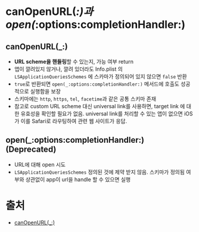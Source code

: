 # canOpenURL(_:)과 open(_:options:completionHandler:)

## canOpenURL(_:)

- **URL scheme을 핸들링**할 수 있는지, 가능 여부 return 
- 앱이 깔려있지 않거나, 깔려 있더라도 Info.plist 의 `LSApplicationQueriesSchemes` 에 스카마가 정의되어 있지 않으면 `false` 반환
- `true`로 반환되면 `open(_:options:completionHandler:)` 메서드에 호출도 성공적으로 실행함을 보장
- 스키마에는 `http`, `https`, `tel`, `facetime`과 같은 공통 스키마 존재
- 참고로 custom URL scheme 대신 universal link를 사용하면, target link 에 대한 유효성을 확인할 필요가 없음. universal link를 처리할 수 있는 앱이 없으면 iOS가 이를 Safari로 라우팅하여 관련 웹 사이트가 응답. 

## open(_:options:completionHandler:) (Deprecated)

- URL에 대해 open 시도
- `LSApplicationQueriesSchemes` 정의된 것에 제약 받지 않음. 스키마가 정의됨 여부와 상관없이 app이 url을 handle 할 수 있으면 실행



# 출처

- [canOpenURL(_:)](https://developer.apple.com/documentation/uikit/uiapplication/1622952-canopenurl)
